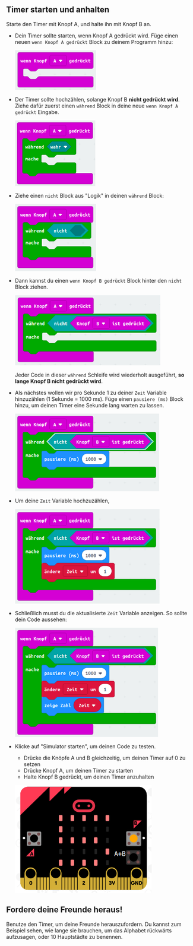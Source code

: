 ## Timer starten und anhalten

Starte den Timer mit Knopf A, und halte ihn mit Knopf B an.

+ Dein Timer sollte starten, wenn Knopf A gedrückt wird. Füge einen neuen `wenn Knopf A gedrückt` Block zu deinem Programm hinzu:
    
    ![Screenshot](images/clock-a-pressed.png)

+ Der Timer sollte hochzählen, solange Knopf B **nicht gedrückt wird**. Ziehe dafür zuerst einen `während` Block in deine neue `wenn Knopf A gedrückt` Eingabe.
    
    ![screenshot](images/clock-while.png)

+ Ziehe einen `nicht` Block aus "Logik" in deinen `während` Block:
    
    ![Screenshot](images/clock-not.png)

+ Dann kannst du einen `wenn Knopf B gedrückt` Block hinter den `nicht` Block ziehen.
    
    ![screenshot](images/clock-b-pressed.png)
    
    Jeder Code in dieser `während` Schleife wird wiederholt ausgeführt, **so lange Knopf B nicht gedrückt wird**.

+ Als nächstes wollen wir pro Sekunde 1 zu deiner `Zeit` Variable hinzuzählen (1 Sekunde = 1000 ms). Füge einen `pausiere (ms)` Block hinzu, um deinen Timer eine Sekunde lang warten zu lassen.
    
    ![screenshot](images/clock-pause.png)

+ Um deine `Zeit` Variable hochzuzählen,
    
    ![Screenshot](images/clock-change-time.png)

+ Schließlich musst du die aktualisierte `Zeit` Variable anzeigen. So sollte dein Code aussehen:
    
    ![Screenshot](images/clock-update.png)

+ Klicke auf "Simulator starten", um deinen Code zu testen.
    
    + Drücke die Knöpfe A und B gleichzeitig, um deinen Timer auf 0 zu setzen
    + Drücke Knopf A, um deinen Timer zu starten
    + Halte Knopf B gedrückt, um deinen Timer anzuhalten
    
    ![Screenshot](images/clock-test.png)

## Fordere deine Freunde heraus!

Benutze den Timer, um deine Freunde herauszufordern. Du kannst zum Beispiel sehen, wie lange sie brauchen, um das Alphabet rückwärts aufzusagen, oder 10 Hauptstädte zu benennen.